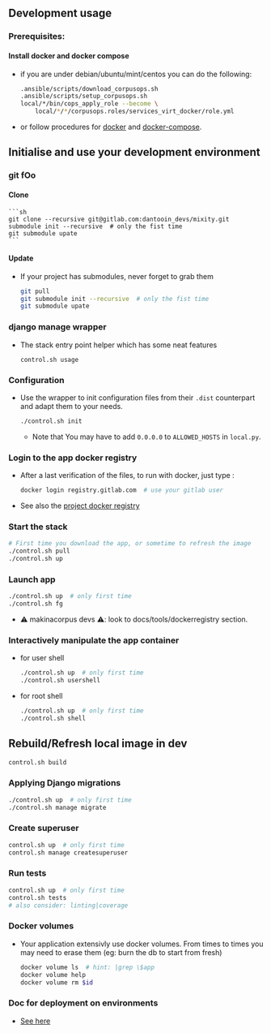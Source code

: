 ## Development usage

### Prerequisites:
#### Install docker and docker compose
- if you are under debian/ubuntu/mint/centos you can do the following:

    ```sh
    .ansible/scripts/download_corpusops.sh
    .ansible/scripts/setup_corpusops.sh
    local/*/bin/cops_apply_role --become \
        local/*/*/corpusops.roles/services_virt_docker/role.yml
    ```
- or follow procedures for
  [docker](https://docs.docker.com/install/#releases) and
  [docker-compose](https://docs.docker.com/compose/install/).

## Initialise and use your development environment
### git fOo
#### Clone

    ```sh
    git clone --recursive git@gitlab.com:dantooin_devs/mixity.git
    submodule init --recursive  # only the fist time
    git submodule upate
    ```

#### Update
- If your project has submodules, never forget to grab them

    ```sh
    git pull
    git submodule init --recursive  # only the fist time
    git submodule upate
    ```

### django manage wrapper
- The stack entry point helper which has some neat features

    ```
    control.sh usage
    ```

### Configuration
- Use the wrapper to init configuration files from their ``.dist`` counterpart and adapt them to your needs.

    ```bash
    ./control.sh init
    ```
    - Note that You may have to add `0.0.0.0` to `ALLOWED_HOSTS` in `local.py`.
### Login to the app docker registry
- After a last verification of the files, to run with docker, just type :

    ```bash
    docker login registry.gitlab.com  # use your gitlab user
    ```
- See also the
  [project docker registry](https://gitlab.com/dantooin_devs/mixity/container_registry)

### Start the stack
```bash
# First time you download the app, or sometime to refresh the image
./control.sh pull
./control.sh up
```
### Launch app
```bash
./control.sh up  # only first time
./control.sh fg
```
- ⚠️ makinacorpus devs ⚠️: look to docs/tools/dockerregistry section.
### Interactively manipulate the app container
- for user shell

    ```sh
    ./control.sh up  # only first time
    ./control.sh usershell
    ```
- for root shell

    ```sh
    ./control.sh up  # only first time
    ./control.sh shell
    ```

## Rebuild/Refresh local image in dev
```sh
control.sh build
```

### Applying Django migrations

```sh
./control.sh up  # only first time
./control.sh manage migrate
```

### Create superuser
```sh
control.sh up  # only first time
control.sh manage createsuperuser
```

### Run tests
```sh
control.sh up  # only first time
control.sh tests
# also consider: linting|coverage
```

### Docker volumes
- Your application extensivly use docker volumes. From times to times you may need to erase them (eg: burn the db to start from fresh)

    ```sh
    docker volume ls  # hint: |grep \$app
    docker volume help
    docker volume rm $id
    ```

### Doc for deployment on environments
- [See here](./.ansible/README.md)
